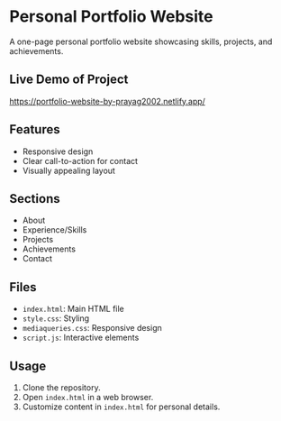 # Personal Portfolio Website

A one-page personal portfolio website showcasing skills, projects, and achievements.

## Live Demo of Project

https://portfolio-website-by-prayag2002.netlify.app/

## Features

- Responsive design
- Clear call-to-action for contact
- Visually appealing layout

## Sections

- About
- Experience/Skills
- Projects
- Achievements
- Contact

## Files

- `index.html`: Main HTML file
- `style.css`: Styling
- `mediaqueries.css`: Responsive design
- `script.js`: Interactive elements

## Usage

1. Clone the repository.
2. Open `index.html` in a web browser.
3. Customize content in `index.html` for personal details.
